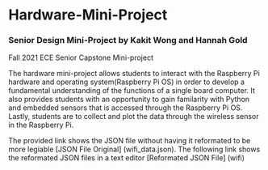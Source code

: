 # Hardware-Mini-Project
### Senior Design Mini-Project by Kakit Wong and Hannah Gold

Fall 2021 ECE Senior Capstone Mini-project

The hardware mini-project allows students to interact with the Raspberry Pi hardware and operating system(Raspberry Pi OS) in order to develop a fundamental understanding of the functions of a single board computer. It also provides students with an opportunity to gain familarity with Python and embedded sensors that is accessed through the Raspberry Pi OS. Lastly, students are to collect and plot the data through the wireless sensor in the Raspberry Pi. 

The provided link shows the JSON file without having it reformated to be more legiable [JSON File Original] (wifi_data.json).
The following link shows the reformated JSON files in a text editor [Reformated JSON File] (wifi) 
